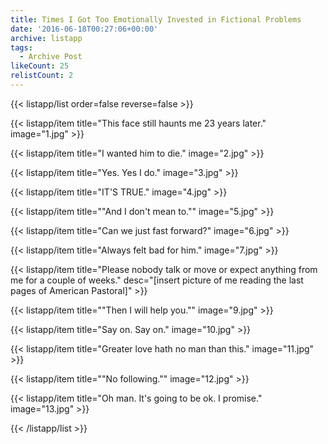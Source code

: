 ```yaml
---
title: Times I Got Too Emotionally Invested in Fictional Problems
date: '2016-06-18T00:27:06+00:00'
archive: listapp
tags: 
  - Archive Post
likeCount: 25
relistCount: 2
---
```



{{< listapp/list order=false reverse=false >}}

   {{< listapp/item title="This face still haunts me 23 years later."
      image="1.jpg" >}}

   {{< listapp/item title="I wanted him to die."
      image="2.jpg" >}}

   {{< listapp/item title="Yes. Yes I do."
      image="3.jpg" >}}

   {{< listapp/item title="IT'S TRUE."
      image="4.jpg" >}}

   {{< listapp/item title="\"And I don't mean to.\""
      image="5.jpg" >}}

   {{< listapp/item title="Can we just fast forward?"
      image="6.jpg" >}}

   {{< listapp/item title="Always felt bad for him."
      image="7.jpg" >}}

   {{< listapp/item title="Please nobody talk or move or expect anything from me for a couple of weeks."
      desc="[insert picture of me reading the last pages of American Pastoral]" >}}

   {{< listapp/item title="\"Then I will help you.\""
      image="9.jpg" >}}

   {{< listapp/item title="Say on. Say on."
      image="10.jpg" >}}

   {{< listapp/item title="Greater love hath no man than this."
      image="11.jpg" >}}

   {{< listapp/item title="\"No following.\""
      image="12.jpg" >}}

   {{< listapp/item title="Oh man. It's going to be ok. I promise."
      image="13.jpg" >}}

{{< /listapp/list >}}
